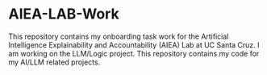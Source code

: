 # AIEA-LAB-Work

This repository contains my onboarding task work for the Artificial Intelligence Explainability and Accountability (AIEA) Lab at UC Santa Cruz. I am working on the LLM/Logic project. This repository contains my code for my AI/LLM related projects.
